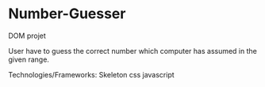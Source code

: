 # Number-Guesser

DOM projet

User have to guess the correct number which computer has assumed in the given range.

Technologies/Frameworks:
 Skeleton css javascript
